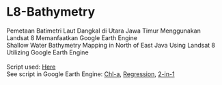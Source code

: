 # L8-Bathymetry
Pemetaan Batimetri Laut Dangkal di Utara Jawa Timur Menggunakan Landsat 8 Memanfaatkan Google Earth Engine
<br />
Shallow Water Bathymetry Mapping in North of East Java Using Landsat 8 Utilizing Google Earth Engine
<br />
<br />
Script used:
[Here](SDB (Stumpf ))
<br />
See script in Google Earth Engine:
[Chl-a](https://code.earthengine.google.com/b7198c98d45e8dda999a38e1ec5c3334), 
[Regression](https://code.earthengine.google.com/f80433584c6555b228c2994d912f065c),
[2-in-1](https://code.earthengine.google.com/2ffe6efec13f732e599f997fb06dde7e)
